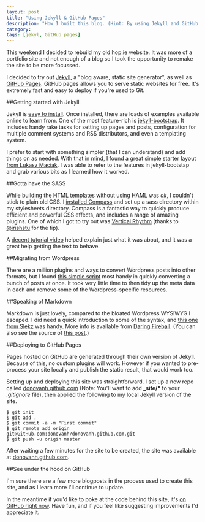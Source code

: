 ```yaml
---
layout: post
title: "Using Jekyll & GitHub Pages"
description: "How I built this blog. (Hint: By using Jekyll and GitHub Pages)"
category: 
tags: [jekyl, GitHub pages]
---
```

This weekend I decided to rebuild my old hop.ie website. It was more of a portfolio site and not enough of a blog so I took the opportunity to remake the site to be more focussed.

I decided to try out [Jekyll][1], a "blog aware, static site generator", as well as [GitHub Pages][2]. GitHub pages allows you to serve static websites for free. It's extremely fast and easy to deploy if you're used to Git.

##Getting started with Jekyll

Jekyll is [easy to install][3]. Once installed, there are loads of examples available online to learn from. One of the most feature-rich is [jekyll-bootstrap][4]. It includes handy rake tasks for setting up pages and posts, configuration for multiple comment systems and RSS distributors, and even a templating system.

I prefer to start with something simpler (that I can understand) and add things on as needed. With that in mind, I found a great simple starter layout [from Lukasz Maciak][5]. I was able to refer to the features in jekyll-bootstap and grab various bits as I learned how it worked.

##Gotta have the SASS

While building the HTML templates without using HAML was *ok*, I couldn't stick to plain old CSS. I [installed Compass][8] and set up a sass directory within my stylesheets directory. Compass is a fantastic way to quickly produce efficient and powerful CSS effects, and includes a range of amazing plugins. One of which I got to try out was [Vertical Rhythm][10] (thanks to [@irishstu][9] for the tip).

A [decent tutorial video][11] helped explain just what it was about, and it was a great help getting the text to behave.

##Migrating from Wordpress

There are a million plugins and ways to convert Wordpress posts into other formats, but I found [this simple script][12] most handy in quickly converting a bunch of posts at once. It took very little time to then tidy up the meta data in each and remove some of the Wordpress-specific resources.

##Speaking of Markdown

Markdown is just lovely, compared to the bloated Wordpress WYSIWYG I escaped. I did need a quick introduction to some of the syntax, and [this one from Slekz][13] was handy. More info is available from [Daring Fireball][14]. (You can also see the source of [this post][15].)

##Deploying to GitHub Pages

Pages hosted on GitHub are generated through their own version of Jekyll. Because of this, no custom plugins will work. However if you wanted to pre-process your site locally and publish the static result, that would work too.

Setting up and deploying this site was straightforward. I set up a new repo called [donovanh.github.com][6] (Note: You'll want to add **\_site/\*** to your *.gitignore* file), then applied the following to my local Jekyll version of the site.

    $ git init
    $ git add .
    $ git commit -a -m "First commit"
    $ git remote add origin git@GitHub.com:donovanh/donovanh.github.com.git
    $ git push -u origin master
    
After waiting a few minutes for the site to be created, the site was available at [donovanh.github.com][7].

##See under the hood on GitHub

I'm sure there are a few more blogposts in the process used to create this site, and as I learn more I'll continue to update.

In the meantime if you'd like to poke at the code behind this site, it's [on GitHub right now][6]. Have fun, and if you feel like suggesting improvements I'd appreciate it.

 [1]: http://jekyllrb.com/
 [2]: http://pages.GitHub.com
 [3]: https://GitHub.com/mojombo/jekyll/wiki/install
 [4]: https://GitHub.com/plusjade/jekyll-bootstrap
 [5]: https://GitHub.com/maciakl/Sample-Jekyll-Site
 [6]: https://GitHub.com/donovanh/donovanh.github.com
 [7]: http://donovanh.github.com
 [8]: http://compass-style.org/install/
 [9]: https://twitter.com/irishstu
 [10]: http://compass-style.org/reference/compass/typography/vertical_rhythm/
 [11]: http://www.youtube.com/watch?v=ls3Clk-kz3s
 [12]: https://GitHub.com/davidwinter/wordpress-to-jekyll
 [13]: http://old-wp.slekx.com/the-markdown-tutorial/
 [14]: http://daringfireball.net/projects/markdown/basics/
 [15]: https://raw.GitHub.com/donovanh/donovanh.github.com/master/_posts/2012-07-22-jekyll-GitHub-pages.markdown